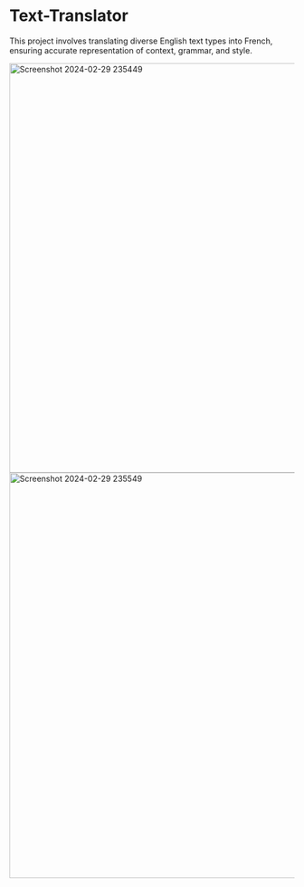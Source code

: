 # Text-Translator
This project involves translating diverse English text types into French, ensuring accurate representation of context, grammar, and style.

<img width="723" alt="Screenshot 2024-02-29 235449" src="https://github.com/manasgupta2310/Text-Translator/assets/105921324/4334eb73-0f80-4f07-8c10-99f1959253ce">
<img width="716" alt="Screenshot 2024-02-29 235549" src="https://github.com/manasgupta2310/Text-Translator/assets/105921324/e0d449a1-4e09-4f4f-872e-ea95085216aa">
